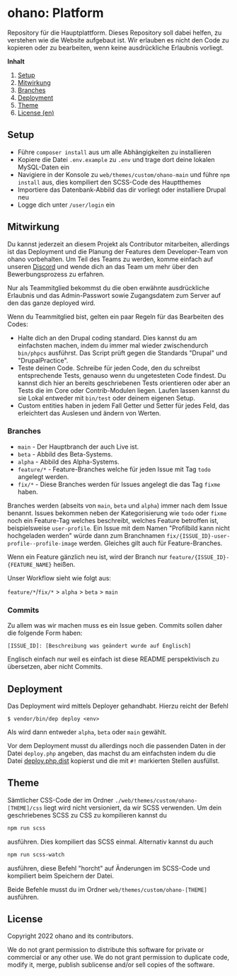 # ohano: Platform

Repository für die Hauptplattform. Dieses Repository soll dabei helfen, zu verstehen wie die Website aufgebaut ist. Wir erlauben es nicht den Code zu kopieren oder zu bearbeiten, wenn keine ausdrückliche Erlaubnis vorliegt.

**Inhalt**
1. [Setup](#setup)
2. [Mitwirkung](#mitwirkung)
3. [Branches](#branches)
4. [Deployment](#deployment)
5. [Theme](#theme)
6. [License (en)](#license)

## Setup

- Führe `composer install` aus um alle Abhängigkeiten zu installieren
- Kopiere die Datei `.env.example` zu `.env` und trage dort deine lokalen MySQL-Daten ein
- Navigiere in der Konsole zu `web/themes/custom/ohano-main` und führe `npm install` aus, dies kompiliert den SCSS-Code des Hauptthemes
- Importiere das Datenbank-Abbild das dir vorliegt oder installiere Drupal neu
- Logge dich unter `/user/login` ein

## Mitwirkung

Du kannst jederzeit an diesem Projekt als Contributor mitarbeiten, allerdings ist das Deployment und die Planung der Features dem Developer-Team von ohano vorbehalten. Um Teil des Teams zu werden, komme einfach auf unseren [Discord](https://discord.gg/JQTFQy9RvC) und wende dich an das Team um mehr über den Bewerbungsprozess zu erfahren.

Nur als Teammitglied bekommst du die oben erwähnte ausdrückliche Erlaubnis und das Admin-Passwort sowie Zugangsdatem zum Server auf den das ganze deployed wird.

Wenn du Teammitglied bist, gelten ein paar Regeln für das Bearbeiten des Codes:

- Halte dich an den Drupal coding standard. Dies kannst du am einfachsten machen, indem du immer mal wieder zwischendurch `bin/phpcs` ausführst. Das Script prüft gegen die Standards "Drupal" und "DrupalPractice".
- Teste deinen Code. Schreibe für jeden Code, den du schreibst entsprechende Tests, genauso wenn du ungetesteten Code findest. Du kannst dich hier an bereits geschriebenen Tests orientieren oder aber an Tests die im Core oder Contrib-Modulen liegen. Laufen lassen kannst du sie Lokal entweder mit `bin/test` oder deinem eigenen Setup.
- Custom entities haben in jedem Fall Getter und Setter für jedes Feld, das erleichtert das Auslesen und ändern von Werten.

### Branches

- `main` - Der Hauptbranch der auch Live ist.
- `beta` - Abbild des Beta-Systems.
- `alpha` - Abbild des Alpha-Systems.
- `feature/*` - Feature-Branches welche für jeden Issue mit Tag `todo` angelegt werden.
- `fix/*` - Diese Branches werden für Issues angelegt die das Tag `fixme` haben.

Branches werden (abseits von `main`, `beta` und `alpha`) immer nach dem Issue benannt. Issues bekommen neben der Kategorisierung wie `todo` oder `fixme` noch ein Feature-Tag welches beschreibt, welches Feature betroffen ist, beispielsweise `user-profile`. Ein Issue mit dem Namen "Profilbild kann nicht hochgeladen werden" würde dann zum Branchnamen `fix/{ISSUE_ID}-user-profile--profile-image` werden. Gleiches gilt auch für Feature-Branches.

Wenn ein Feature gänzlich neu ist, wird der Branch nur `feature/{ISSUE_ID}-{FEATURE_NAME}` heißen.

Unser Workflow sieht wie folgt aus:

`feature/*`/`fix/*` > `alpha` > `beta` > `main`

### Commits

Zu allem was wir machen muss es ein Issue geben. Commits sollen daher die folgende Form haben:
```text
[ISSUE_ID]: [Beschreibung was geändert wurde auf Englisch]
```

Englisch einfach nur weil es einfach ist diese README perspektivisch zu übersetzen, aber nicht Commits.

## Deployment

Das Deployment wird mittels Deployer gehandhabt. Hierzu reicht der Befehl
```shell
$ vendor/bin/dep deploy <env>
```

Als <env> wird dann entweder `alpha`, `beta` oder `main` gewählt.

Vor dem Deployment musst du allerdings noch die passenden Daten in der Datei `deploy.php` angeben, das machst du am einfachsten indem du die Datei [deploy.php.dist](./deploy.php.dist) kopierst und die mit `#!` markierten Stellen ausfüllst.

## Theme

Sämtlicher CSS-Code der im Ordner `./web/themes/custom/ohano-[THEME]/css` liegt wird nicht versioniert, da wir SCSS verwenden. Um dein geschriebenes SCSS zu CSS zu kompilieren kannst du
```bash
npm run scss
```
ausführen. Dies kompiliert das SCSS einmal.
Alternativ kannst du auch
```bash
npm run scss-watch
```
ausführen, diese Befehl "horcht" auf Änderungen im SCSS-Code und kompiliert beim Speichern der Datei.

Beide Befehle musst du im Ordner `web/themes/custom/ohano-[THEME]` ausführen.

## License

Copyright 2022 ohano and its contributors.

We do not grant permission to distribute this software for private or commercial or any other use. We do not grant permission to duplicate code, modify it, merge, publish sublicense and/or sell copies of the software.
